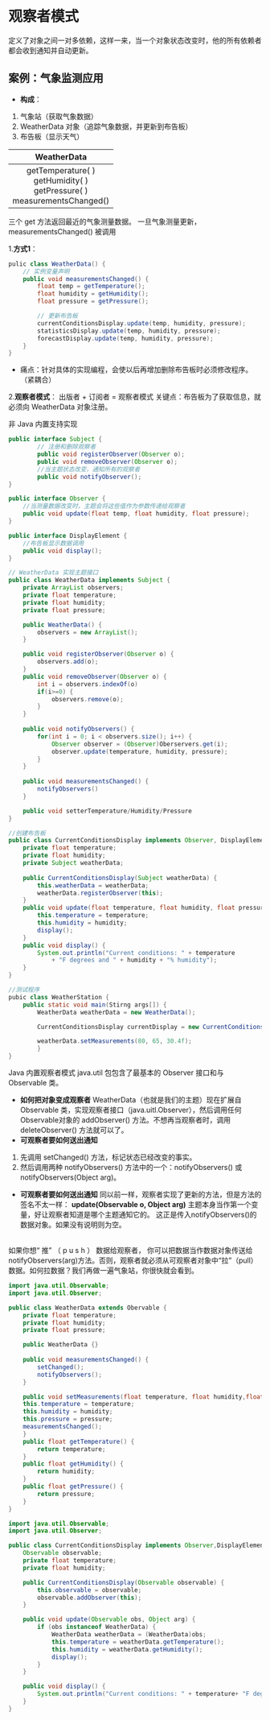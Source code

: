 # 观察者模式

定义了对象之间一对多依赖，这样一来，当一个对象状态改变时，他的所有依赖者都会收到通知并自动更新。
## 案例：气象监测应用	
- **构成**：
1. 气象站（获取气象数据）
2. WeatherData 对象（追踪气象数据，并更新到布告板）
3. 布告板（显示天气）
	
|WeatherData|
|:-------:|
|getTemperature( )<br>getHumidity( )<br>getPressure( )<br>measurementsChanged()|

三个 get 方法返回最近的气象测量数据。
一旦气象测量更新，measurementsChanged() 被调用

1.**方式1**：
```java
pulic class WeatherData() {
	// 实例变量声明
	public void measurementsChanged() {
		float temp = getTemperature();
		float humidity = getHumidity();
		float pressure = getPressure();

		// 更新布告板
		currentConditionsDisplay.update(temp, humidity, pressure);
		statisticsDisplay.update(temp, humidity, pressure);
		forecastDisplay.update(temp, humidity, pressure);
	}
}
```
- 痛点：针对具体的实现编程，会使以后再增加删除布告板时必须修改程序。（紧耦合）


2.**观察者模式**：
出版者 + 订阅者 = 观察者模式
关键点：布告板为了获取信息，就必须向 WeatherData 对象注册。

非 Java 内置支持实现
```java
public interface Subject {
		// 注册和删除观察者
		public void registerObserver(Observer o);
		public void removeObserver(Observer o);
		//当主题状态改变，通知所有的观察者
		public void notifyObserver();
}

public interface Observer {
	//当测量数据改变时，主题会将这些值作为参数传递给观察者
	public void update(float temp, float humidity, float pressure);
}

public interface DisplayElement {
	//布告板显示数据调用
	public void display();
}

// WeatherData 实现主题接口
public class WeatherData implements Subject {
	private ArrayList observers;
	private float temperature;
	private float humidity;
	private float pressure;

	public WeatherData() {
		observers = new ArrayList();
	}

	public void registerObserver(Observer o) {
		observers.add(o);
	}
	public void removeObserver(Observer o) {
		int i = observers.indexOf(o)
		if(i>=0) {
			observers.remove(o);
		}
	}
	
	public void notifyObservers() {
		for(int i = 0; i < observers.size(); i++) {
			Observer observer = (Observer)Oberservers.get(i);
			observer.update(temperature, humidity, pressure);
		}
	}
	
	public void measurementsChanged() {
		notifyObservers()
	}

	public void setterTemperature/Humidity/Pressure
}

//创建布告板
public class CurrentConditionsDisplay implements Observer, DisplayElement {
	private float temperature;
	private float humidity;
	private Subject weatherData;
	
	public CurrentConditionsDisplay(Subject weatherData) {
		this.weatherData = weatherData;
		weatherData.registerObserver(this);
	}
	public void update(float temperature, float humidity, float pressure) {
		this.temperature = temperature;
		this.humidity = humidity;
		display();
	}
	public void display() {
		System.out.println("Current conditions: " + temperature
			+ "F degrees and " + humidity + "% humidity");
	}
}

//测试程序
pubic class WeatherStation {
	public static void main(Stirng args[]) {
		WeatherData weatherData = new WeatherData();

		CurrentConditionsDisplay currentDisplay = new CurrentConditionsDisplay(weatherData);

		weatherData.setMeasurements(80, 65, 30.4f);
		}
}
```

Java 内置观察者模式
java.util 包包含了最基本的 Observer 接口和与 Observable 类。

- **如何把对象变成观察者**
WeatherData（也就是我们的主题）现在扩展自 Observable 类，实现观察者接口（java.uitl.Observer），然后调用任何Observable对象的 addObserver() 方法。不想再当观察者时，调用 deleteObserver() 方法就可以了。
- **可观察者要如何送出通知**
1.  先调用 setChanged() 方法，标记状态已经改变的事实。
2.  然后调用两种 notifyObservers() 方法中的一个：notifyObservers() 或 notifyObservers(Object arg)。
- **可观察者要如何送出通知**
同以前一样，观察者实现了更新的方法，但是方法的签名不太一样：
**update(Observable o, Object arg)**
主题本身当作第一个变量，好让观察者知道是哪个主题通知它的。
这正是传入notifyObservers()的数据对象。如果没有说明则为空。

<br>
如果你想“ 推” （ p u s h ） 数据给观察者， 你可以把数据当作数据对象传送给notifyObservers(arg)方法。否则，观察者就必须从可观察者对象中“拉”（pull）数据。如何拉数据？我们再做一遍气象站，你很快就会看到。

```java
import java.util.Observable;
import java.util.Observer;

public class WeatherData extends Obervable {
	private float temperature;
	private float humidity;
	private float pressure;

	public WeatherData {}
	
	public void measurementsChanged() {
		setChanged();
		notifyObservers();
	}

	public void setMeasurements(float temperature, float humidity,float pressure) {
	this.temperature = temperature;
	this.humidity = humidity;
	this.pressure = pressure;
	measurementsChanged();
	}
	public float getTemperature() {
		return temperature;
	}
	public float getHumidity() {
		return humidity;
	}
	public float getPressure() {
		return pressure;
	}
}

import java.util.Observable;
import java.util.Observer;

public class CurrentConditionsDisplay implements Observer,DisplayElement {
	Observable observable;
	private float temperature;
	private float humidity;

	public CurrentConditionsDisplay(Observable observable) {
		this.observable = observable;
		observable.addObserver(this);
	}

	public void update(Observable obs, Object arg) {
		if (obs instanceof WeatherData) {
			WeatherData weatherData = (WeatherData)obs;
			this.temperature = weatherData.getTemperature();
			this.humidity = weatherData.getHumidity();
			display();
		}
	}

	public void display() {
		System.out.println("Current conditions: " + temperature+ "F degrees and " + humidity + "% humidity");
	}
}
```
